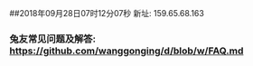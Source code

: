 ##2018年09月28日07时12分07秒 新址: 159.65.68.163
### 兔友常见问题及解答: https://github.com/wanggonging/d/blob/w/FAQ.md
